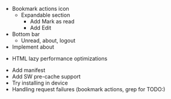 * Bookmark actions icon
  - Expandable section
    - Add Mark as read
    * Add Edit
* Bottom bar
  * Unread, about, logout
* Implement about
- HTML lazy performance optimizations
* Add manifest
* Add SW pre-cache support
* Try installing in device
* Handling request failures (bookmark actions, grep for TODO:)